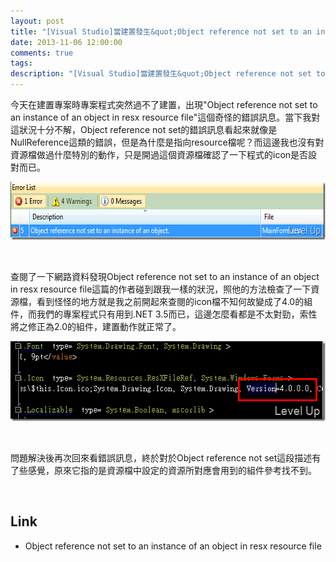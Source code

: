 ```yaml
---
layout: post
title: "[Visual Studio]當建置發生&quot;Object reference not set to an instance of an object in resx resource file&quot;錯誤時的解決方案"
date: 2013-11-06 12:00:00
comments: true
tags: 
description: "[Visual Studio]當建置發生&quot;Object reference not set to an instance of an object in resx resource file&quot;錯誤時的解決方案"
---
```

<p>
	今天在建置專案時專案程式突然過不了建置，出現"Object reference not set to an instance of an object in resx resource file"這個奇怪的錯誤訊息。當下我對這狀況十分不解，Object reference not set的錯誤訊息看起來就像是NullReference這類的錯誤，但是為什麼是指向resource檔呢？而這邊我也沒有對資源檔做過什麼特別的動作，只是開過這個資源檔確認了一下程式的icon是否設對而已。</p>
<p>
	<img alt="image" border="0" height="93" src="\images\posts\b22a096c-e113-4869-8853-a72b02543fd0\image_thumb.png" style="border-bottom: 0px; border-left: 0px; border-top: 0px; border-right: 0px" width="617" /></p>
<p>
	 </p>
<p>
	查閱了一下網路資料發現Object reference not set to an instance of an object in resx resource file這篇的作者碰到跟我一樣的狀況，照他的方法檢查了一下資源檔，看到怪怪的地方就是我之前開起來查閱的icon檔不知何故變成了4.0的組件，而我們的專案程式只有用到.NET 3.5而已，這邊怎麼看都是不太對勁，索性將之修正為2.0的組件，建置動作就正常了。</p>
<p>
	<img alt="image" border="0" height="128" src="\images\posts\b22a096c-e113-4869-8853-a72b02543fd0\image_thumb_1.png" style="border-bottom: 0px; border-left: 0px; border-top: 0px; border-right: 0px" width="532" /></p>
<p>
	 </p>
<p>
	問題解決後再次回來看錯誤訊息，終於對於Object reference not set這段描述有了些感覺，原來它指的是資源檔中設定的資源所對應會用到的組件參考找不到。</p>
<p>
	 </p>
<h2>
	Link</h2>
<ul>
	<li>
		Object reference not set to an instance of an object in resx resource file</li>
</ul>
